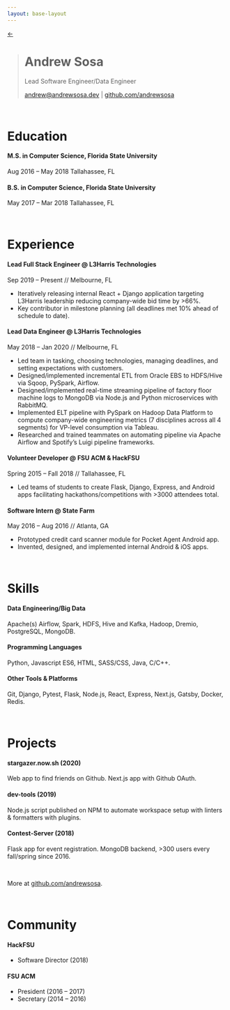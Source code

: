 ```yaml
---
layout: base-layout
---
```


<style>
  main span * {
    text-decoration: none;
  }

  main blockquote {
    margin: 0 -1.75rem;
  }

  main blockquote button {
    padding: 2rem;
  }
</style>

<span>

[<-](/)

</span>

> # Andrew Sosa
> Lead Software Engineer/Data Engineer
>
> [andrew@andrewsosa.dev](mailto:andrew@andrewsosa.dev) | [github.com/andrewsosa](https://github.com/andrewsosa)

<!-- <br>

#### [PDF Version](/) -->

<br>

# Education

#### M.S. in Computer Science, Florida State University
Aug 2016 – May 2018 Tallahassee, FL

#### B.S. in Computer Science, Florida State University
May 2017 – Mar 2018 Tallahassee, FL

<br>

# Experience

#### Lead Full Stack Engineer @ L3Harris Technologies
Sep 2019 – Present // Melbourne, FL
- Iteratively releasing internal React + Django application targeting L3Harris leadership reducing company-wide bid time by >66%.
- Key contributor in milestone planning (all deadlines met 10% ahead of schedule to date).


#### Lead Data Engineer @ L3Harris Technologies
May 2018 – Jan 2020 // Melbourne, FL

- Led team in tasking, choosing technologies, managing deadlines, and setting expectations with customers.
- Designed/implemented incremental ETL from Oracle EBS to HDFS/Hive via Sqoop, PySpark, Airflow.
- Designed/implemented real-time streaming pipeline of factory floor machine logs to MongoDB via Node.js and Python microservices with RabbitMQ.
- Implemented ELT pipeline with PySpark on Hadoop Data Platform to compute company-wide engineering metrics (7 disciplines across all 4 segments) for VP-level consumption via Tableau.
- Researched and trained teammates on automating pipeline via Apache Airflow and Spotify’s Luigi pipeline frameworks.

#### Volunteer Developer @ FSU ACM & HackFSU
Spring 2015 – Fall 2018 // Tallahassee, FL

- Led teams of students to create Flask, Django, Express, and Android apps facilitating hackathons/competitions with >3000 attendees total.

#### Software Intern @ State Farm
May 2016 – Aug 2016 // Atlanta, GA

- Prototyped credit card scanner module for Pocket Agent Android app.
- Invented, designed, and implemented internal Android & iOS apps.

<br>

# Skills
#### Data Engineering/Big Data
Apache(s) Airflow, Spark, HDFS, Hive and Kafka,  Hadoop, Dremio, PostgreSQL, MongoDB.

#### Programming Languages
Python, Javascript ES6, HTML, SASS/CSS, Java, C/C++.

#### Other Tools & Platforms
Git, Django, Pytest, Flask, Node.js, React, Express, Next.js, Gatsby, Docker, Redis.

<br>

# Projects

#### stargazer.now.sh (2020)
Web app to find friends on Github. Next.js app with Github OAuth.

#### dev-tools (2019)
Node.js script published on NPM to automate workspace setup with linters & formatters with plugins.

#### Contest-Server (2018)
Flask app for event registration. MongoDB backend, >300 users every fall/spring since 2016.

<br>

More at [github.com/andrewsosa](https://github.com/andrewsosa).

<br>

# Community
#### HackFSU
* Software Director (2018)

#### FSU ACM
* President (2016 – 2017)
* Secretary (2014 – 2016)
